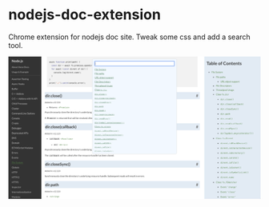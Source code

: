 # nodejs-doc-extension

Chrome extension for nodejs doc site. Tweak some css and add a search tool.

![](./screenshot.png)
